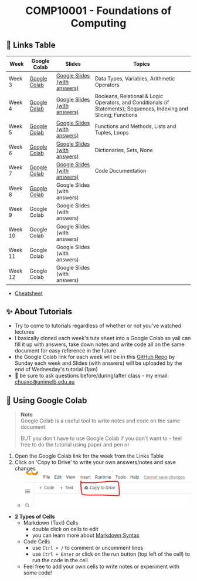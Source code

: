 <h1 align="center"> COMP10001 - Foundations of Computing</h1>

## 🔗 Links Table
|Week|Google Colab|Slides|Topics|
|--|--|--|--|
|Week 3|[Google Colab](https://colab.research.google.com/drive/13o5MSvhiKnr1rM6AlylziduG2JwH-REm?usp=sharing)| [Google Slides (with answers)](https://docs.google.com/presentation/d/11Te6n84zVXe1PVs2dLbz_RnGs-CcOhXTyqQoJuRbAZg/edit?usp=sharing)|Data Types, Variables, Arithmetic Operators|
|Week 4|[Google Colab](https://colab.research.google.com/drive/1hJ70dFYe31nwMU51zYaEIsCwEZNsK87P?usp=sharing)|[Google Slides (with answers)](https://docs.google.com/presentation/d/1jnQJRLVLSBnHdf1Um5RZk6TVpo2ytbahmUDLtRw_08U/edit#slide=id.g14459075c0e_0_106)|Booleans, Relational & Logic Operators, and Conditionals (if Statements); Sequences, Indexing and Slicing; Functions|
|Week 5|[Google Colab](https://colab.research.google.com/drive/14UkPWCcxFWElB1yNRbJ2fgonOrJexYC3?usp=sharing)|[Google Slides (with answers)](https://docs.google.com/presentation/d/1VH5XPKs5t7ikBQ1c0Vqp2mi2WYhS5yHXPIAtqWA6wIM/edit?usp=sharing)|Functions and Methods, Lists and Tuples, Loops|
|Week 6|[Google Colab](https://colab.research.google.com/drive/198RF7ZT8-_eH7QEXCOdXiSZzIWR6D2Ht?usp=sharing)|[Google Slides (with answers)](https://docs.google.com/presentation/d/1vJA24SuyoVh8auylS-xSa7fUK8E-fUlJup3IOp_bmQo/edit?usp=sharing)|Dictionaries, Sets, None|
|Week 7|[Google Colab](https://colab.research.google.com/drive/1XFI-XnF71TmIwFCRB7ya-lNnOr7Nj34l?usp=sharing)|[Google Slides (with answers)](https://docs.google.com/presentation/d/1tkKafIhiIXZnJoDiouZs3fmWFlaGGxUwX05uScg7ES8/edit?usp=sharing)|Code Documentation|
|Week 8|[Google Colab](https://colab.research.google.com/drive/1WVVooHSSaUnrJ_LyoksnnGbtXjA7VfbU?usp=sharing)|Google Slides (with answers)||
|Week 9|Google Colab|Google Slides (with answers)||
|Week 10|Google Colab|Google Slides (with answers)||
|Week 11|Google Colab|Google Slides (with answers)||
|Week 12|Google Colab|Google Slides (with answers)||

* [Cheatsheet](./notes.md)

## ✨ About Tutorials
* Try to come to tutorials regardless of whether or not you've watched lectures
* I basically cloned each week's tute sheet into a Google Colab so yall can fill it up with answers, take down notes and write code all on the same document for easy reference in the future
* the Google Colab link for each week will be in this [GitHub Repo](https://github.com/chuahxinyu/comp10001) by Sunday each week and Slides (with answers) will be uploaded by the end of Wednesday's tutorial (1pm)
* 🙋 be sure to ask questions before/during/after class - my email: chuaxc@unimelb.edu.au

## 🌻 Using Google Colab
> **Note**<br>
> Google Colab is a useful tool to write notes and code on the same document
> 
> BUT you don't have to use Google Colab if you don't want to - feel free to do the tutorial using paper and pen or 

1. Open the Google Colab link for the week from the Links Table
2. Click on 'Copy to Drive' to write your own answers/notes and save changes
   * ![](2022-08-14-12-09-28.png)
* **2 Types of Cells**
  * Markdown (Text) Cells
    * double click on cells to edit
    * you can learn more about [Markdown Syntax](https://colab.research.google.com/notebooks/markdown_guide.ipynb)
  * Code Cells
    * use `Ctrl + /` to comment or uncomment lines
    * use `Ctrl + Enter` or click on the run button (top left of the cell) to run the code in the cell
  * Feel free to add your own cells to write notes or experiment with some code!



